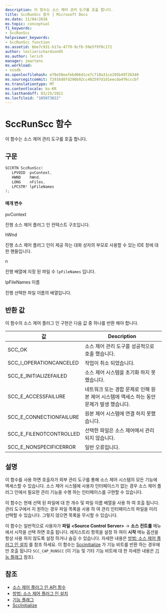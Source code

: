 ```yaml
---
description: 이 함수는 소스 제어 관리 도구를 호출 합니다.
title: SccRunScc 함수 | Microsoft Docs
ms.date: 11/04/2016
ms.topic: conceptual
f1_keywords:
- SccRunScc
helpviewer_keywords:
- SccRunScc function
ms.assetid: bbe7c931-b17a-4779-9cf6-59e5f9f0c172
author: leslierichardson95
ms.author: lerich
manager: jmartens
ms.workload:
- vssdk
ms.openlocfilehash: e78e58eafebd06d1ce7c710a31ce295b49f26340
ms.sourcegitcommit: f2916d8fd296b92cc402597d1d1eecda4f6cccbf
ms.translationtype: MT
ms.contentlocale: ko-KR
ms.lasthandoff: 03/25/2021
ms.locfileid: "105073822"
---
```

# <a name="sccrunscc-function"></a>SccRunScc 함수
이 함수는 소스 제어 관리 도구를 호출 합니다.

## <a name="syntax"></a>구문

```cpp
SCCRTN SccRunScc(
   LPVOID  pvContext,
   HWND    hWnd,
   LONG    nFiles,
   LPCSTR* lpFileNames
);
```

#### <a name="parameters"></a>매개 변수
 pvContext

진행 소스 제어 플러그 인 컨텍스트 구조입니다.

 hWnd

진행 소스 제어 플러그 인이 제공 하는 대화 상자의 부모로 사용할 수 있는 IDE 창에 대 한 핸들입니다.

 n

진행 배열에 지정 된 파일 수 `lpFileNames` 입니다.

 lpFileNames 이름

진행 선택한 파일 이름의 배열입니다.

## <a name="return-value"></a>반환 값
 이 함수의 소스 제어 플러그 인 구현은 다음 값 중 하나를 반환 해야 합니다.

|값|Description|
|-----------|-----------------|
|SCC_OK|소스 제어 관리 도구를 성공적으로 호출 했습니다.|
|SCC_I_OPERATIONCANCELED|작업이 취소 되었습니다.|
|SCC_E_INITIALIZEFAILED|소스 제어 시스템을 초기화 하지 못했습니다.|
|SCC_E_ACCESSFAILURE|네트워크 또는 경합 문제로 인해 원본 제어 시스템에 액세스 하는 동안 문제가 발생 했습니다.|
|SCC_E_CONNECTIONFAILURE|원본 제어 시스템에 연결 하지 못했습니다.|
|SCC_E_FILENOTCONTROLLED|선택한 파일은 소스 제어에서 관리 되지 않습니다.|
|SCC_E_NONSPECIFICERROR|일반 오류입니다.|

## <a name="remarks"></a>설명
 이 함수를 사용 하면 호출자가 외부 관리 도구를 통해 소스 제어 시스템의 모든 기능에 액세스할 수 있습니다. 소스 제어 시스템에 사용자 인터페이스가 없는 경우 소스 제어 플러그 인에서 필요한 관리 기능을 수행 하는 인터페이스를 구현할 수 있습니다.

 이 함수는 현재 선택 된 파일에 대 한 개수 및 파일 이름 배열을 사용 하 여 호출 됩니다. 관리 도구에서 지 원하는 경우 파일 목록을 사용 하 여 관리 인터페이스의 파일을 미리 선택할 수 있습니다. 그렇지 않으면 목록을 무시할 수 있습니다.

 이 함수는 일반적으로 사용자가 **파일** **\<Source Control Server>**  ->  **소스 컨트롤** 메뉴에서 시작을 선택 하면 호출 됩니다. 레지스트리 항목을 설정 하 여이 **시작** 메뉴 옵션을 항상 사용 하지 않도록 설정 하거나 숨길 수 있습니다. 자세한 내용은 [방법: 소스 제어 플러그 인 설치](../extensibility/internals/how-to-install-a-source-control-plug-in.md) 를 참조 하세요. 이 함수는 [Sccinitialize](../extensibility/sccinitialize-function.md) 가 기능 비트를 반환 하는 경우에만 호출 됩니다 `SCC_CAP_RUNSCC` (이 기능 및 기타 기능 비트에 대 한 자세한 내용은 [기능 플래그](../extensibility/capability-flags.md) 참조).

## <a name="see-also"></a>참조
- [소스 제어 플러그 인 API 함수](../extensibility/source-control-plug-in-api-functions.md)
- [방법: 소스 제어 플러그 인 설치](../extensibility/internals/how-to-install-a-source-control-plug-in.md)
- [기능 플래그](../extensibility/capability-flags.md)
- [SccInitialize](../extensibility/sccinitialize-function.md)
